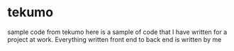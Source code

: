 # tekumo
sample code from tekumo
here is a sample of code that I have written for a project at work. Everything written front end to back end is written by me
